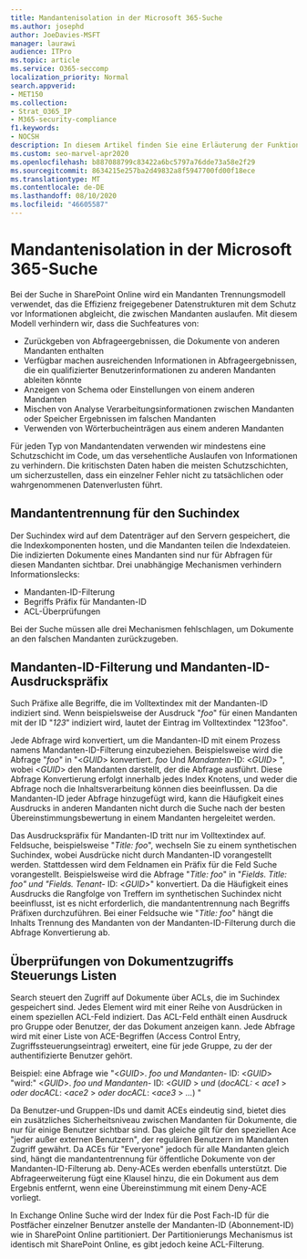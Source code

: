 ```yaml
---
title: Mandantenisolation in der Microsoft 365-Suche
ms.author: josephd
author: JoeDavies-MSFT
manager: laurawi
audience: ITPro
ms.topic: article
ms.service: O365-seccomp
localization_priority: Normal
search.appverid:
- MET150
ms.collection:
- Strat_O365_IP
- M365-security-compliance
f1.keywords:
- NOCSH
description: In diesem Artikel finden Sie eine Erläuterung der Funktionsweise der Mandanten Isolierung zum Trennen von Mandantendaten in der Microsoft 365-Suche.
ms.custom: seo-marvel-apr2020
ms.openlocfilehash: b887088799c83422a6bc5797a76dde73a58e2f29
ms.sourcegitcommit: 8634215e257ba2d49832a8f5947700fd00f18ece
ms.translationtype: MT
ms.contentlocale: de-DE
ms.lasthandoff: 08/10/2020
ms.locfileid: "46605587"
---
```

# <a name="tenant-isolation-in-microsoft-365-search"></a>Mandantenisolation in der Microsoft 365-Suche

Bei der Suche in SharePoint Online wird ein Mandanten Trennungsmodell verwendet, das die Effizienz freigegebener Datenstrukturen mit dem Schutz vor Informationen abgleicht, die zwischen Mandanten auslaufen. Mit diesem Modell verhindern wir, dass die Suchfeatures von:

- Zurückgeben von Abfrageergebnissen, die Dokumente von anderen Mandanten enthalten
- Verfügbar machen ausreichenden Informationen in Abfrageergebnissen, die ein qualifizierter Benutzerinformationen zu anderen Mandanten ableiten könnte
- Anzeigen von Schema oder Einstellungen von einem anderen Mandanten
- Mischen von Analyse Verarbeitungsinformationen zwischen Mandanten oder Speicher Ergebnissen im falschen Mandanten
- Verwenden von Wörterbucheinträgen aus einem anderen Mandanten

Für jeden Typ von Mandantendaten verwenden wir mindestens eine Schutzschicht im Code, um das versehentliche Auslaufen von Informationen zu verhindern. Die kritischsten Daten haben die meisten Schutzschichten, um sicherzustellen, dass ein einzelner Fehler nicht zu tatsächlichen oder wahrgenommenen Datenverlusten führt.

## <a name="tenant-separation-for-the-search-index"></a>Mandantentrennung für den Suchindex

Der Suchindex wird auf dem Datenträger auf den Servern gespeichert, die die Indexkomponenten hosten, und die Mandanten teilen die Indexdateien. Die indizierten Dokumente eines Mandanten sind nur für Abfragen für diesen Mandanten sichtbar. Drei unabhängige Mechanismen verhindern Informationslecks:

- Mandanten-ID-Filterung
- Begriffs Präfix für Mandanten-ID
- ACL-Überprüfungen

Bei der Suche müssen alle drei Mechanismen fehlschlagen, um Dokumente an den falschen Mandanten zurückzugeben.

## <a name="tenant-id-filtering-and-tenant-id-term-prefixing"></a>Mandanten-ID-Filterung und Mandanten-ID-Ausdruckspräfix

Such Präfixe alle Begriffe, die im Volltextindex mit der Mandanten-ID indiziert sind. Wenn beispielsweise der Ausdruck "*foo*" für einen Mandanten mit der ID "*123*" indiziert wird, lautet der Eintrag im Volltextindex "123foo"*.*

Jede Abfrage wird konvertiert, um die Mandanten-ID mit einem Prozess namens Mandanten-ID-Filterung einzubeziehen. Beispielsweise wird die Abfrage "*foo*" in "<*GUID*> konvertiert. *foo* Und *Mandanten*-ID: <*GUID*> ", wobei <*GUID*> den Mandanten darstellt, der die Abfrage ausführt. Diese Abfrage Konvertierung erfolgt innerhalb jedes Index Knotens, und weder die Abfrage noch die Inhaltsverarbeitung können dies beeinflussen. Da die Mandanten-ID jeder Abfrage hinzugefügt wird, kann die Häufigkeit eines Ausdrucks in anderen Mandanten nicht durch die Suche nach der besten Übereinstimmungsbewertung in einem Mandanten hergeleitet werden.

Das Ausdruckspräfix für Mandanten-ID tritt nur im Volltextindex auf. Feldsuche, beispielsweise "*Title: foo*", wechseln Sie zu einem synthetischen Suchindex, wobei Ausdrücke nicht durch Mandanten-ID vorangestellt werden. Stattdessen wird dem Feldnamen ein Präfix für die Feld Suche vorangestellt. Beispielsweise wird die Abfrage "*Title: foo*" in "*Fields. Title: foo" und "Fields. Tenant-* ID: <*GUID*>" konvertiert. Da die Häufigkeit eines Ausdrucks die Rangfolge von Treffern im synthetischen Suchindex nicht beeinflusst, ist es nicht erforderlich, die mandantentrennung nach Begriffs Präfixen durchzuführen. Bei einer Feldsuche wie "*Title: foo*" hängt die Inhalts Trennung des Mandanten von der Mandanten-ID-Filterung durch die Abfrage Konvertierung ab.

## <a name="document-access-control-list-checks"></a>Überprüfungen von Dokumentzugriffs Steuerungs Listen

Search steuert den Zugriff auf Dokumente über ACLs, die im Suchindex gespeichert sind. Jedes Element wird mit einer Reihe von Ausdrücken in einem speziellen ACL-Feld indiziert. Das ACL-Feld enthält einen Ausdruck pro Gruppe oder Benutzer, der das Dokument anzeigen kann. Jede Abfrage wird mit einer Liste von ACE-Begriffen (Access Control Entry, Zugriffssteuerungseintrag) erweitert, eine für jede Gruppe, zu der der authentifizierte Benutzer gehört.

Beispiel: eine Abfrage wie "<*GUID*>. *foo und Mandanten-* ID: <*GUID*> "wird:" <*GUID*>. *foo und Mandanten-* ID: <*GUID* >  *und* (*docACL:* < *ace1* >  *oder docACL*: <*ace2* >  *oder docACL*: <*ace3* >  *...*) "

Da Benutzer-und Gruppen-IDs und damit ACEs eindeutig sind, bietet dies ein zusätzliches Sicherheitsniveau zwischen Mandanten für Dokumente, die nur für einige Benutzer sichtbar sind. Das gleiche gilt für den speziellen Ace "jeder außer externen Benutzern", der regulären Benutzern im Mandanten Zugriff gewährt. Da ACEs für "Everyone" jedoch für alle Mandanten gleich sind, hängt die mandantentrennung für öffentliche Dokumente von der Mandanten-ID-Filterung ab. Deny-ACEs werden ebenfalls unterstützt. Die Abfrageerweiterung fügt eine Klausel hinzu, die ein Dokument aus dem Ergebnis entfernt, wenn eine Übereinstimmung mit einem Deny-ACE vorliegt.

In Exchange Online Suche wird der Index für die Post Fach-ID für die Postfächer einzelner Benutzer anstelle der Mandanten-ID (Abonnement-ID) wie in SharePoint Online partitioniert. Der Partitionierungs Mechanismus ist identisch mit SharePoint Online, es gibt jedoch keine ACL-Filterung.
